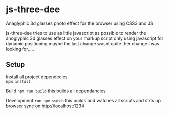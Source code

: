 # js-three-dee

Anaglyphic 3d glasses photo effect for the browser using CSS3 and JS

js-three-dee tries to use as little javascript as possible to render the anoglyphic 3d glasses effect on your markup script only using javascript for dynamic positioning
maybe the last change wasnt quite ther change I was looking for,....

## Setup

Install all project dependecies \
`npm install`

Build
`npm run build`
this builds all dependancies

Development
`run npm watch`
this builds and watches all scripts and strts up browser sync on http://localhost:1234
